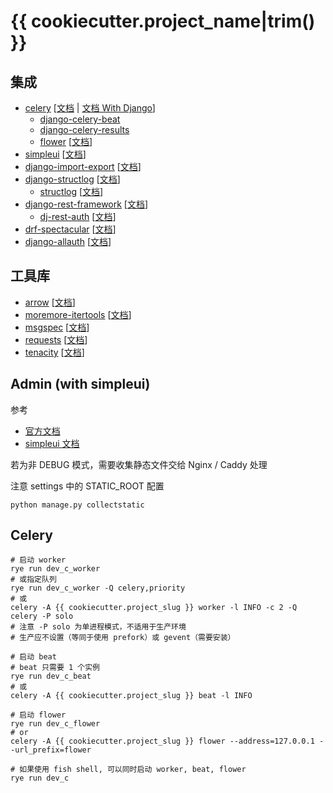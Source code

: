 # {{ cookiecutter.project_name|trim() }}

## 集成

- [celery](https://github.com/celery/celery) [[文档](https://docs.celeryq.dev/en/stable/) | [文档 With Django](https://docs.celeryq.dev/en/stable/django/index.html)]
    - [django-celery-beat](https://github.com/celery/django-celery-beat)
    - [django-celery-results](https://github.com/celery/django-celery-results)
    - [flower](https://github.com/mher/flower) [[文档](https://flower.readthedocs.io/en/latest/)]
- [simpleui](https://github.com/newpanjing/simpleui) [[文档](https://newpanjing.github.io/simpleui_docs/config.html)]
- [django-import-export](https://github.com/django-import-export/django-import-export) [[文档](https://django-import-export.readthedocs.io/en/latest/)]
- [django-structlog](https://github.com/jrobichaud/django-structlog) [[文档](https://django-structlog.readthedocs.io/en/latest/)]
    - [structlog](https://github.com/hynek/structlog) [[文档](https://www.structlog.org/en/stable/)]
- [django-rest-framework](https://github.com/encode/django-rest-framework/tree/master) [[文档](https://www.django-rest-framework.org/)]
    - [dj-rest-auth](https://github.com/iMerica/dj-rest-auth) [[文档](https://dj-rest-auth.readthedocs.io/en/latest/)]
- [drf-spectacular](https://github.com/tfranzel/drf-spectacular) [[文档](https://drf-spectacular.readthedocs.io/en/latest/)]
- [django-allauth](https://github.com/pennersr/django-allauth) [[文档](https://docs.allauth.org/en/latest/)]

## 工具库

- [arrow](https://github.com/arrow-py/arrow) [[文档](https://arrow.readthedocs.io/en/latest/)]
- [moremore-itertools](https://github.com/more-itertools/more-itertools) [[文档](https://more-itertools.readthedocs.io/en/latest/)]
- [msgspec](https://github.com/jcrist/msgspec) [[文档](https://jcristharif.com/msgspec/)]
- [requests](https://github.com/psf/requests) [[文档](https://requests.readthedocs.io/en/latest/)]
- [tenacity](https://github.com/jd/tenacity) [[文档](https://tenacity.readthedocs.io/en/latest/)]

## Admin (with simpleui)

参考

- [官方文档](https://docs.djangoproject.com/zh-hans/5.1/ref/contrib/admin/)
- [simpleui 文档](https://newpanjing.github.io/simpleui_docs/config.html)

若为非 DEBUG 模式，需要收集静态文件交给 Nginx / Caddy 处理

注意 settings 中的 STATIC_ROOT 配置

```shell
python manage.py collectstatic
```

## Celery

```shell
# 启动 worker
rye run dev_c_worker
# 或指定队列
rye run dev_c_worker -Q celery,priority
# 或
celery -A {{ cookiecutter.project_slug }} worker -l INFO -c 2 -Q celery -P solo
# 注意 -P solo 为单进程模式，不适用于生产环境
# 生产应不设置（等同于使用 prefork）或 gevent（需要安装）

# 启动 beat
# beat 只需要 1 个实例
rye run dev_c_beat
# 或
celery -A {{ cookiecutter.project_slug }} beat -l INFO

# 启动 flower
rye run dev_c_flower
# or
celery -A {{ cookiecutter.project_slug }} flower --address=127.0.0.1 --url_prefix=flower

# 如果使用 fish shell, 可以同时启动 worker, beat, flower
rye run dev_c
```

